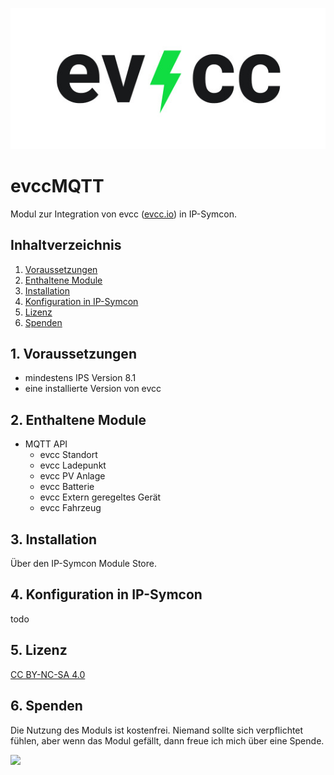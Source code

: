 ![Red Square](/docs/pictures/logo.png)
# evccMQTT

Modul zur Integration von evcc ([evcc.io](https://evcc.io)) in IP-Symcon.

## Inhaltverzeichnis

1. [Voraussetzungen](#1-voraussetzungen)
2. [Enthaltene Module](#2-enthaltene-module)
3. [Installation](#3-installation)
4. [Konfiguration in IP-Symcon](#4-konfiguration-in-ip-symcon)
5. [Lizenz](#5-lizenz)
6. [Spenden](#6-spenden)

## 1. Voraussetzungen

* mindestens IPS Version 8.1
* eine installierte Version von evcc

## 2. Enthaltene Module

* MQTT API
    * evcc Standort
    * evcc Ladepunkt
    * evcc PV Anlage
    * evcc Batterie
    * evcc Extern geregeltes Gerät
    * evcc Fahrzeug

## 3. Installation

Über den IP-Symcon Module Store.

## 4. Konfiguration in IP-Symcon

todo

## 5. Lizenz

[CC BY-NC-SA 4.0](https://creativecommons.org/licenses/by-nc-sa/4.0/)

## 6. Spenden

Die Nutzung des Moduls ist kostenfrei. Niemand sollte sich verpflichtet fühlen, aber wenn das Modul gefällt, dann freue ich mich über eine Spende.

<a href="https://www.paypal.me/bumaas" target="_blank"><img src="https://www.paypalobjects.com/de_DE/DE/i/btn/btn_donate_LG.gif" border="0" /></a>

